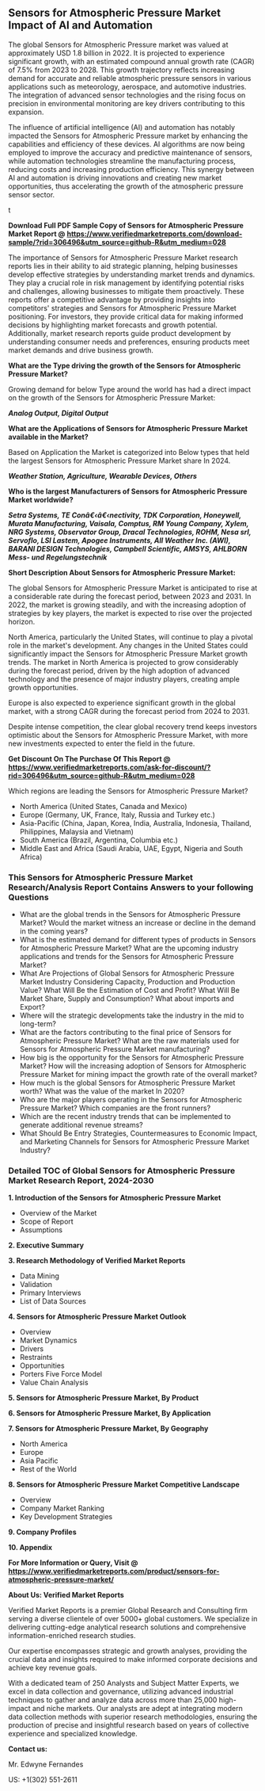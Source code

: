 <h2>Sensors for Atmospheric Pressure Market Impact of AI and Automation</h2><p>The global Sensors for Atmospheric Pressure market was valued at approximately USD 1.8 billion in 2022. It is projected to experience significant growth, with an estimated compound annual growth rate (CAGR) of 7.5% from 2023 to 2028. This growth trajectory reflects increasing demand for accurate and reliable atmospheric pressure sensors in various applications such as meteorology, aerospace, and automotive industries. The integration of advanced sensor technologies and the rising focus on precision in environmental monitoring are key drivers contributing to this expansion.</p><p>The influence of artificial intelligence (AI) and automation has notably impacted the Sensors for Atmospheric Pressure market by enhancing the capabilities and efficiency of these devices. AI algorithms are now being employed to improve the accuracy and predictive maintenance of sensors, while automation technologies streamline the manufacturing process, reducing costs and increasing production efficiency. This synergy between AI and automation is driving innovations and creating new market opportunities, thus accelerating the growth of the atmospheric pressure sensor sector.</p>t</p><p id="" class=""><strong>Download Full PDF Sample Copy of Sensors for Atmospheric Pressure Market Report @ <a href="https://www.verifiedmarketreports.com/download-sample/?rid=306496&utm_source=github-R&utm_medium=028" target="_blank">https://www.verifiedmarketreports.com/download-sample/?rid=306496&utm_source=github-R&utm_medium=028</a></strong></p><p>The importance of&nbsp;Sensors for Atmospheric Pressure Market research reports lies in their ability to aid strategic planning, helping businesses develop effective strategies by understanding market trends and dynamics. They play a crucial role in risk management by identifying potential risks and challenges, allowing businesses to mitigate them proactively. These reports offer a competitive advantage by providing insights into competitors' strategies and Sensors for Atmospheric Pressure Market positioning. For investors, they provide critical data for making informed decisions by highlighting market forecasts and growth potential. Additionally, market research reports guide product development by understanding consumer needs and preferences, ensuring products meet market demands and drive business growth.</p><p><strong>What are the&nbsp;Type driving the growth of the Sensors for Atmospheric Pressure Market?</strong></p><p id="" class="">Growing demand for below Type around the world has had a direct impact on the growth of the Sensors for Atmospheric Pressure Market:</p><em><strong>Analog Output, Digital Output</strong></em></p><strong>What are the&nbsp;Applications&nbsp;of Sensors for Atmospheric Pressure Market available in the Market?</strong></p><p id="" class="">Based on Application the Market is categorized into Below types that held the largest Sensors for Atmospheric Pressure Market share In 2024.</p><em><strong>Weather Station, Agriculture, Wearable Devices, Others</strong></em></p><strong>Who is the largest Manufacturers of Sensors for Atmospheric Pressure Market worldwide?</strong></p><p><em><strong>Setra Systems, TE Conâ€‹â€‹nectivity, TDK Corporation, Honeywell, Murata Manufacturing, Vaisala, Comptus, RM Young Company, Xylem, NRG Systems, Observator Group, Dracal Technologies, ROHM, Nesa srl, Servoflo, LSI Lastem, Apogee Instruments, All Weather Inc. (AWI), BARANI DESIGN Technologies, Campbell Scientific, AMSYS, AHLBORN Mess- und Regelungstechnik</strong></em></p><p id="" class=""><strong>Short Description About Sensors for Atmospheric Pressure Market:</strong></p><p>The global Sensors for Atmospheric Pressure Market is anticipated to rise at a considerable rate during the forecast period, between 2023 and 2031. In 2022, the market is growing steadily, and with the increasing adoption of strategies by key players, the market is expected to rise over the projected horizon.</p><p>North America, particularly the United States, will continue to play a pivotal role in the market's development. Any changes in the United States could significantly impact the Sensors for Atmospheric Pressure Market growth trends. The market in North America is projected to grow considerably during the forecast period, driven by the high adoption of advanced technology and the presence of major industry players, creating ample growth opportunities.</p><p>Europe is also expected to experience significant growth in the global market, with a strong CAGR during the forecast period from 2024 to 2031.</p><p>Despite intense competition, the clear global recovery trend keeps investors optimistic about the Sensors for Atmospheric Pressure Market, with more new investments expected to enter the field in the future.</p><p id="" class=""><strong>Get Discount On The Purchase Of This Report @ <a href="https://www.verifiedmarketreports.com/ask-for-discount/?rid=306496&utm_source=github-R&utm_medium=028" target="_blank">https://www.verifiedmarketreports.com/ask-for-discount/?rid=306496&utm_source=github-R&utm_medium=028</a></strong></p>Which regions are leading the Sensors for Atmospheric Pressure Market?</p><ul><li>North America (United States, Canada and Mexico)</li><li>Europe (Germany, UK, France, Italy, Russia and Turkey etc.)</li><li>Asia-Pacific (China, Japan, Korea, India, Australia, Indonesia, Thailand, Philippines, Malaysia and Vietnam)</li><li>South America (Brazil, Argentina, Columbia etc.)</li><li>Middle East and Africa (Saudi Arabia, UAE, Egypt, Nigeria and South Africa)</li></ul><h3 id="" class="">This Sensors for Atmospheric Pressure Market Research/Analysis Report Contains Answers to your following Questions</h3><ul><li>What are the global trends in the Sensors for Atmospheric Pressure Market? Would the market witness an increase or decline in the demand in the coming years?</li><li>What is the estimated demand for different types of products in Sensors for Atmospheric Pressure Market? What are the upcoming industry applications and trends for the Sensors for Atmospheric Pressure Market?</li><li>What Are Projections of Global Sensors for Atmospheric Pressure Market Industry Considering Capacity, Production and Production Value? What Will Be the Estimation of Cost and Profit? What Will Be Market Share, Supply and Consumption? What about imports and Export?</li><li>Where will the strategic developments take the industry in the mid to long-term?</li><li>What are the factors contributing to the final price of Sensors for Atmospheric Pressure Market? What are the raw materials used for Sensors for Atmospheric Pressure Market manufacturing?</li><li>How big is the opportunity for the Sensors for Atmospheric Pressure Market? How will the increasing adoption of Sensors for Atmospheric Pressure Market for mining impact the growth rate of the overall market?</li><li>How much is the global Sensors for Atmospheric Pressure Market worth? What was the value of the market In 2020?</li><li>Who are the major players operating in the Sensors for Atmospheric Pressure Market? Which companies are the front runners?</li><li>Which are the recent industry trends that can be implemented to generate additional revenue streams?</li><li>What Should Be Entry Strategies, Countermeasures to Economic Impact, and Marketing Channels for Sensors for Atmospheric Pressure Market Industry?</li></ul><h3 id="" class="">Detailed TOC of Global Sensors for Atmospheric Pressure Market Research Report, 2024-2030</h3><p id="" class=""><strong>1. Introduction of the Sensors for Atmospheric Pressure Market</strong></p><ul><li>Overview of the Market</li><li>Scope of Report</li><li>Assumptions</li></ul><p id="" class=""><strong>2. Executive Summary</strong></p><p id="" class=""><strong>3. Research Methodology of Verified Market Reports</strong></p><ul><li>Data Mining</li><li>Validation</li><li>Primary Interviews</li><li>List of Data Sources</li></ul><p id="" class=""><strong>4. Sensors for Atmospheric Pressure Market Outlook</strong></p><ul><li>Overview</li><li>Market Dynamics</li><li>Drivers</li><li>Restraints</li><li>Opportunities</li><li>Porters Five Force Model</li><li>Value Chain Analysis</li></ul><p id="" class=""><strong>5. Sensors for Atmospheric Pressure Market, By Product</strong></p><p id="" class=""><strong>6. Sensors for Atmospheric Pressure Market, By Application</strong></p><p id="" class=""><strong>7. Sensors for Atmospheric Pressure Market, By Geography</strong></p><ul><li>North America</li><li>Europe</li><li>Asia Pacific</li><li>Rest of the World</li></ul><p id="" class=""><strong>8. Sensors for Atmospheric Pressure Market Competitive Landscape</strong></p><ul><li>Overview</li><li>Company Market Ranking</li><li>Key Development Strategies</li></ul><p id="" class=""><strong>9. Company Profiles</strong></p><p id="" class=""><strong>10. Appendix</strong></p><p id="" class=""><strong>For More Information or Query, Visit @ <a href="https://www.verifiedmarketreports.com/product/sensors-for-atmospheric-pressure-market/" target="_blank">https://www.verifiedmarketreports.com/product/sensors-for-atmospheric-pressure-market/</a></strong></p><p id="" class=""><strong>About Us: Verified Market Reports</strong></p><p id="" class="">Verified Market Reports is a premier Global Research and Consulting firm serving a diverse clientele of over 5000+ global customers. We specialize in delivering cutting-edge analytical research solutions and comprehensive information-enriched research studies.</p><p id="" class="">Our expertise encompasses strategic and growth analyses, providing the crucial data and insights required to make informed corporate decisions and achieve key revenue goals.</p><p id="" class="">With a dedicated team of 250 Analysts and Subject Matter Experts, we excel in data collection and governance, utilizing advanced industrial techniques to gather and analyze data across more than 25,000 high-impact and niche markets. Our analysts are adept at integrating modern data collection methods with superior research methodologies, ensuring the production of precise and insightful research based on years of collective experience and specialized knowledge.</p><p id="" class=""><strong>Contact us:</strong></p><p id="" class="">Mr. Edwyne Fernandes</p><p id="" class="">US: +1(302) 551-2611</p>